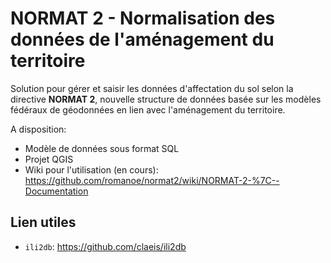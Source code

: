# NORMAT 2 - Normalisation des données de l'aménagement du territoire
Solution pour gérer et saisir les données d'affectation du sol selon la directive **NORMAT 2**, nouvelle structure de données basée sur les modèles fédéraux de géodonnées en lien avec l'aménagement du territoire. 

A disposition: 

* Modèle de données sous format SQL
* Projet QGIS
* Wiki pour l'utilisation (en cours): https://github.com/romanoe/normat2/wiki/NORMAT-2-%7C--Documentation

## Lien utiles
* `ili2db`: https://github.com/claeis/ili2db
